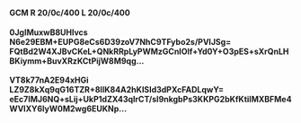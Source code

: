 #### GCM R 20/0c/400 L 20/0c/400
**0JgIMuxwB8UHlvcs**<br/>**N6e29EBM+EUPG8eCs6D39zoV7NhC9TFybo2s/PVlJSg=**<br/>**FQtBd2W4XJBvCKeL+QNkRRpLyPWMzGCnIOlf+Yd0Y+O3pES+sXrQnLHBKiymm+BuvXRzKCtPijW8M9qg...**<br/><br/>
**VT8k77nA2E94xHGi**<br/>**LZ9Z8kXq9qG16TZR+8llK84A2hKISId3dPXcFADLqwY=**<br/>**eEc7IMJ6NQ+sLij+UkP1dZX43qlrCT/sl9nkgbPs3KKPG2bKfKtilMXBFMe4WVlXY6IyW0M2wg6EUKNp...**